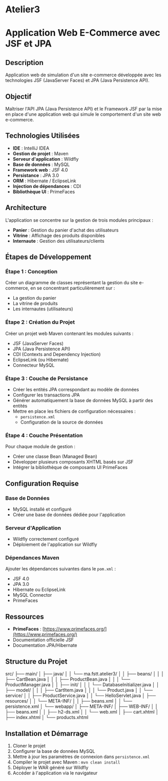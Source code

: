 # Atelier3 
# Application Web E-Commerce avec JSF et JPA

## Description

Application web de simulation d'un site e-commerce développée avec les technologies JSF (JavaServer Faces) et JPA (Java Persistence API).

## Objectif

Maîtriser l'API JPA (Java Persistence API) et le Framework JSF par la mise en place d'une application web qui simule le comportement d'un site web e-commerce.

## Technologies Utilisées

- **IDE** : IntelliJ IDEA
- **Gestion de projet** : Maven
- **Serveur d'application** : Wildfly
- **Base de données** : MySQL
- **Framework web** : JSF 4.0
- **Persistance** : JPA 3.0
- **ORM** : Hibernate / EclipseLink
- **Injection de dépendances** : CDI
- **Bibliothèque UI** : PrimeFaces

## Architecture

L'application se concentre sur la gestion de trois modules principaux :
- **Panier** : Gestion du panier d'achat des utilisateurs
- **Vitrine** : Affichage des produits disponibles
- **Internaute** : Gestion des utilisateurs/clients

## Étapes de Développement

### Étape 1 : Conception
Créer un diagramme de classes représentant la gestion du site e-commerce, en se concentrant particulièrement sur :
- La gestion du panier
- La vitrine de produits
- Les internautes (utilisateurs)

### Étape 2 : Création du Projet
Créer un projet web Maven contenant les modules suivants :
- JSF (JavaServer Faces)
- JPA (Java Persistence API)
- CDI (Contexts and Dependency Injection)
- EclipseLink (ou Hibernate)
- Connecteur MySQL

### Étape 3 : Couche de Persistance
- Créer les entités JPA correspondant au modèle de données
- Configurer les transactions JPA
- Générer automatiquement la base de données MySQL à partir des entités
- Mettre en place les fichiers de configuration nécessaires :
  - `persistence.xml`
  - Configuration de la source de données

### Étape 4 : Couche Présentation
Pour chaque module de gestion :
- Créer une classe Bean (Managed Bean)
- Développer plusieurs composants XHTML basés sur JSF
- Intégrer la bibliothèque de composants UI PrimeFaces

## Configuration Requise

### Base de Données
- MySQL installé et configuré
- Créer une base de données dédiée pour l'application

### Serveur d'Application
- Wildfly correctement configuré
- Déploiement de l'application sur Wildfly

### Dépendances Maven
Ajouter les dépendances suivantes dans le `pom.xml` :
- JSF 4.0
- JPA 3.0
- Hibernate ou EclipseLink
- MySQL Connector
- PrimeFaces

## Ressources

- **PrimeFaces** : [https://www.primefaces.org/](https://www.primefaces.org/)
- Documentation officielle JSF
- Documentation JPA/Hibernate

## Structure du Projet
src/
├── main/
│   ├── java/
│   │   └── ma.fstt.atelier3/
│   │       ├── beans/
│   │       │   ├── CartBean.java
│   │       │   ├── ProductBean.java
│   │       │   └── ProductManager.java
│   │       ├── init/
│   │       │   └── DatabaseInitializer.java
│   │       ├── model/
│   │       │   ├── CartItem.java
│   │       │   └── Product.java
│   │       └── service/
│   │           ├── ProductService.java
│   │           └── HelloServlet.java
│   ├── resources/
│   │   └── META-INF/
│   │       ├── beans.xml
│   │       └── persistence.xml
│   └── webapp/
│       ├── META-INF/
│       ├── WEB-INF/
│       │   ├── beans.xml
│       │   ├── h2-ds.xml
│       │   └── web.xml
│       ├── cart.xhtml
│       ├── index.xhtml
│       └── products.xhtml

## Installation et Démarrage

1. Cloner le projet
2. Configurer la base de données MySQL
3. Mettre à jour les paramètres de connexion dans `persistence.xml`
4. Compiler le projet avec Maven : `mvn clean install`
5. Déployer le WAR généré sur Wildfly
6. Accéder à l'application via le navigateur

